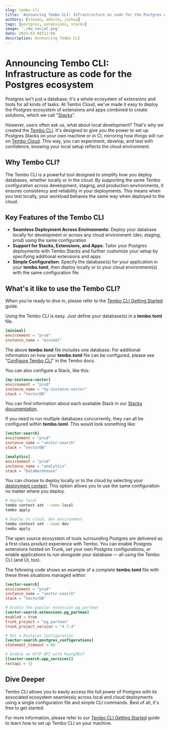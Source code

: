 ```yaml
---
slug: tembo-cli
title: 'Announcing Tembo CLI: Infrastructure as code for the Postgres ecosystem'
authors: [steven, adarsh, joshua]
tags: [postgres, extensions, stacks]
image: './dw_social.png'
date: 2024-03-08T12:00
description: Announcing Tembo CLI
---
```


# Announcing Tembo CLI: Infrastructure as code for the Postgres ecosystem

Postgres isn't just a database; it's a whole ecosystem of extensions and tools for all kinds of tasks. At Tembo Cloud, we've made it easy to deploy the Postgres ecosystem of extensions and apps combined to create solutions, which we call "[Stacks](https://tembo.io/blog/tembo-stacks-intro)".

However, users often ask us, what about local development? That's why we created the [Tembo CLI](https://tembo.io/docs/tembo-cloud/Tembo-CLI/Getting_Started). It's designed to give you the power to set up Postgres Stacks on your own machine or in CI, mirroring how things will run on [Tembo Cloud](https://cloud.tembo.io/). This way, you can experiment, develop, and test with confidence, knowing your local setup reflects the cloud environment.

## Why Tembo CLI?

The Tembo CLI is a powerful tool designed to simplify how you deploy databases, whether locally or in the cloud. By supporting the same Tembo configuration across development, staging, and production environments, it ensures consistency and reliability in your deployments. This means when you test locally, your workload behaves the same way when deployed to the cloud.

## Key Features of the Tembo CLI

- **Seamless Deployment Across Environments**: Deploy your database locally for development or across any cloud environment (dev, staging, prod) using the same configuration
- **Support for Stacks, Extensions, and Apps**: Tailor your Postgres deployments with Tembo Stacks and further customize your setup by specifying additional extensions and apps
- **Simple Configuration**: Specify the database(s) for your application in your **tembo.toml**, then deploy locally or to your cloud environment(s) with the same configuration file

## What's it like to use the Tembo CLI?

When you're ready to dive in, please refer to the [Tembo CLI Getting Started](https://tembo.io/docs/tembo-cloud/Tembo-CLI/Getting_Started) guide.

Using the Tembo CLI is easy. Just define your database(s) in a **tembo.toml** file.

```toml
[minimal]
environment = "prod"
instance_name = "minimal"
```

The above **tembo.toml** file includes one database. For additional information on how your **tembo.toml** file can be configured, please see "[Configure Tembo CLI](https://tembo.io/docs/tembo-cloud/Tembo-CLI/Getting_Started#configure-tembo-cli)" in the Tembo docs.

You can also configure a Stack, like this:

```toml
[my-instance-vector]
environment = "prod"
instance_name = "my-instance-vector"
stack = "VectorDB"
```

You can find information about each available Stack in our [Stacks documentation](https://tembo.io/docs/tembo-stacks/intro-to-stacks).

If you need to run multiple databases concurrently, they can all be configured within **tembo.toml**. This would look something like:

```toml
[vector-search]
environment = "prod"
instance_name = "vector-search"
stack = "VectorDB"

[analytics]
environment = "prod"
instance_name = "analytics"
stack = "DataWarehouse"
```

You can choose to deploy locally or to the cloud by selecting your [deployment context](https://tembo.io/docs/tembo-cloud/Tembo-CLI/Getting_Started#context-file). This option allows you to use the same configuration no matter where you deploy.

```bash
# Deploy local
tembo context set --name local
tembo apply

# Deploy to cloud, dev environment
tembo context set --name dev
tembo apply
```

The open source ecosystem of tools surrounding Postgres are delivered as a first-class product experience with Tembo. You can enable Postgres extensions hosted on Trunk, set your own Postgres configurations, or enable applications to run alongside your database — all using the Tembo CLI (and UI, too).

The following code shows an example of a complete **tembo.toml** file with these three situations managed within:

```toml
[vector-search]
environment = "prod"
instance_name = "vector-search"
stack = "VectorDB"

# Enable the popular extension pg_partman
[vector-search.extensions.pg_partman]
enabled = true
trunk_project = "pg_partman"
trunk_project_version = "4.7.4"

# Set a Postgres configuration
[vector-search.postgres_configurations]
statement_timeout = 60

# Enable an HTTP API with PostgREST
[[vector-search.app_services]]
restapi = {}
```

## Dive Deeper

Tembo CLI allows you to easily access the full power of Postgres with its associated ecosystem seamlessly across local and cloud deployments using a single configuration file and simple CLI commands. Best of all, it's free to get started.

For more information, please refer to our [Tembo CLI Getting Started](https://tembo.io/docs/tembo-cloud/Tembo-CLI/Getting_Started) guide to learn how to set up Tembo CLI on your machine.
